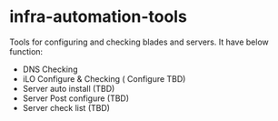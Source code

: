 infra-automation-tools
======================
Tools for configuring and checking blades and servers. It have below function: 
- DNS Checking
- iLO Configure & Checking ( Configure TBD)
- Server auto install (TBD)
- Server Post configure (TBD)
- Server check list (TBD)

